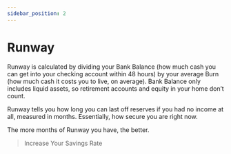 ```yaml
---
sidebar_position: 2
---
```


# Runway

Runway is calculated by dividing your Bank Balance (how much cash you can get into your checking account within 48 hours) by your average Burn (how much cash it costs you to live, on average). Bank Balance only includes liquid assets, so retirement accounts and equity in your home don’t count. 

Runway tells you how long you can last off reserves if you had no income at all, measured in months. Essentially, how secure you are right now. 

The more months of Runway you have, the better.

>Increase Your Savings Rate
